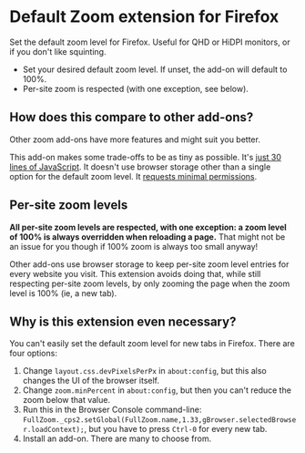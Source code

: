 # Default Zoom extension for Firefox

Set the default zoom level for Firefox. Useful for QHD or HiDPI monitors, or if
you don't like squinting.

* Set your desired default zoom level. If unset, the add-on will default to
  100%.
* Per-site zoom is respected (with one exception, see below).

## How does this compare to other add-ons?

Other zoom add-ons have more features and might suit you better.

This add-on makes some trade-offs to be as tiny as possible. It's [just 30
lines of
JavaScript](https://github.com/jamielinux/default-zoom/blob/master/background.js).
It doesn't use browser storage other than a single option for the default zoom
level. It [requests minimal
permissions](https://github.com/jamielinux/default-zoom/blob/master/manifest.json#L13-L15).

## Per-site zoom levels

**All per-site zoom levels are respected, with one exception: a zoom level of
100% is always overridden when reloading a page.** That might not be an issue
for you though if 100% zoom is always too small anyway!

Other add-ons use browser storage to keep per-site zoom level entries for
every website you visit. This extension avoids doing that, while still
respecting per-site zoom levels, by only zooming the page when the zoom level
is 100% (ie, a new tab).

## Why is this extension even necessary?

You can't easily set the default zoom level for new tabs in Firefox. There are
four options:

1. Change `layout.css.devPixelsPerPx` in `about:config`, but this also changes
   the UI of the browser itself.
2. Change `zoom.minPercent` in `about:config`, but then you can't reduce the
   zoom below that value.
3. Run this in the Browser Console command-line:
   `FullZoom._cps2.setGlobal(FullZoom.name,1.33,gBrowser.selectedBrowser.loadContext);`,
   but you have to press `Ctrl-0` for every new tab.
4. Install an add-on. There are many to choose from.
